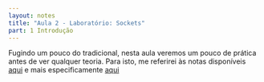 ```yaml
---
layout: notes
title: "Aula 2 - Laboratório: Sockets"
part: 1 Introdução
---
```


Fugindo um pouco do tradicional, nesta aula veremos um pouco de prática antes de ver qualquer teoria. 
Para isto, me referirei às notas disponíveis [aqui](https://lasarojc.github.io/ds_notes/basics/#canais-e-protocolos-de-comunicacao) e mais especificamente [aqui](https://lasarojc.github.io/ds_notes/basics/#no-principio-era-o-socket)

